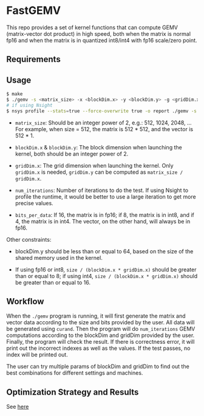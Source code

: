 # FastGEMV

This repo provides a set of kernel functions that can compute GEMV (matrix-vector dot product) in high speed, both when the matrix is normal fp16 and when the matrix is in quantized int8/int4 with fp16 scale/zero point.

## Requirements

## Usage

```bash
$ make
$ ./gemv -s <matrix_size> -x <blockDim.x> -y <blockDim.y> -g <gridDim.x> -i <num_iterations> -b <bits_per_data>
# if using Nsight
$ nsys profile --stats=true --force-overwrite true -o report ./gemv -s <matrix_size> -x <blockDim.x> -y <blockDim.y> -g <gridDim.x> -i <num_iterations> -b <bits_per_data>
```

- `matrix_size`: Should be an integer power of 2, e.g.: 512, 1024, 2048, ... For example, when size = 512, the matrix is 512 * 512, and the vector is 512 * 1. 

- `blockDim.x` & `blockDim.y`: The block dimension when launching the kernel, both should be an integer power of 2. 

- `gridDim.x`: The grid dimension when launching the kernel. Only `gridDim.x` is needed, `gridDim.y` can be computed as `matrix_size / gridDim.x`.

- `num_iterations`: Number of iterations to do the test. If using Nsight to profile the runtime, it would be better to use a large iteration to get more precise values. 

- `bits_per_data`: If 16, the matrix is in fp16; if 8, the matrix is in int8, and if 4, the matrix is in int4. The vector, on the other hand, will always be in fp16. 

Other constraints:

- blockDim.y should be less than or equal to 64, based on the size of the shared memory used in the kernel.

- If using fp16 or int8, `size / (blockDim.x * gridDim.x)` should be greater than or equal to 8; if using int4, `size / (blockDim.x * gridDim.x)` should be greater than or equal to 16. 

## Workflow

When the `./gemv` program is running, it will first generate the matrix and vector data according to the size and bits provided by the user. All data will be generated using `curand`. Then the program will do `num_iterations` GEMV computations according to the blockDim and gridDim provided by the user. Finally, the program will check the result. If there is correctness error, it will print out the incorrect indexes as well as the values. If the test passes, no index will be printed out. 

The user can try multiple params of blockDim and gridDim to find out the best combinations for different settings and machines. 

## Optimization Strategy and Results

See [here](./method_and_result.md)
